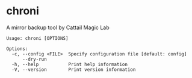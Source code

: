 # chroni

A mirror backup tool by Cattail Magic Lab

```
Usage: chroni [OPTIONS]

Options:
  -c, --config <FILE>  Specify configuration file [default: config]
      --dry-run        
  -h, --help           Print help information
  -V, --version        Print version information
```